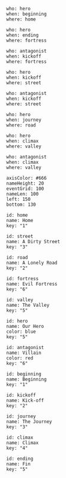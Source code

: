 ```narcha-event
who: hero
when: beginning
where: home
```

```narcha-event
who: hero
when: ending
where: fortress
```

```narcha-event
who: antagonist
when: kickoff
where: fortress
```

```narcha-event
who: hero
when: kickoff
where: street
```

```narcha-event
who: antagonist
when: kickoff
where: street
```

```narcha-event
who: hero
when: journey
where: road
```

```narcha-event
who: hero
when: climax
where: valley
```

```narcha-event
who: antagonist
when: climax
where: valley
```

```narcha-plot
axisColor: #666
nameHeight: 20
eventGrid: 100
nameLen: 100
left: 150
bottom: 130
```


```narcha-where
id: home
name: Home
key: "1"
```

```narcha-where
id: street
name: A Dirty Street
key: "3"
```

```narcha-where
id: road
name: A Lonely Road
key: "2"
```

```narcha-where
id: fortress
name: Evil Fortress
key: "6"
```

```narcha-where
id: valley
name: The Valley
key: "5"
```

```narcha-who
id: hero
name: Our Hero
color: blue
key: "5"
```

```narcha-who
id: antagonist
name: Villain
color: red
key: "6"
```

```narcha-when
id: beginning
name: Beginning
key: "1"
```

```narcha-when
id: kickoff
name: Kick-off
key: "2"
```

```narcha-when
id: journey
name: The Journey
key: "3"
```

```narcha-when
id: climax
name: Climax
key: "4"
```

```narcha-when
id: ending
name: Fin
key: "5"
```

